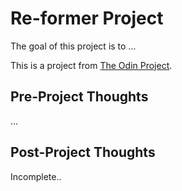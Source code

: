 # Re-former Project

The goal of this project is to ...

This is a project from [The Odin Project](https://www.theodinproject.com/courses/ruby-on-rails/lessons/forms).

## Pre-Project Thoughts

...

## Post-Project Thoughts

Incomplete..